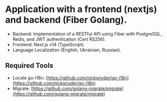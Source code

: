 # Application with a frontend (nextjs) and backend (Fiber Golang).
- Backend: Implementation of a RESTful API using Fiber with PostgreSQL, Redis, and JWT authentication (Cert RS256).
- Frontend: Next.js v14 (TypeScript).
- Language Localization (English, Ukrainian, Russian).

## Required Tools

- Locale go-i18n: [https://github.com/nicksnyder/go-i18n](https://github.com/nicksnyder/go-i18n)
- Migrate: [https://github.com/golang-migrate/migrate](https://github.com/golang-migrate/migrate)

